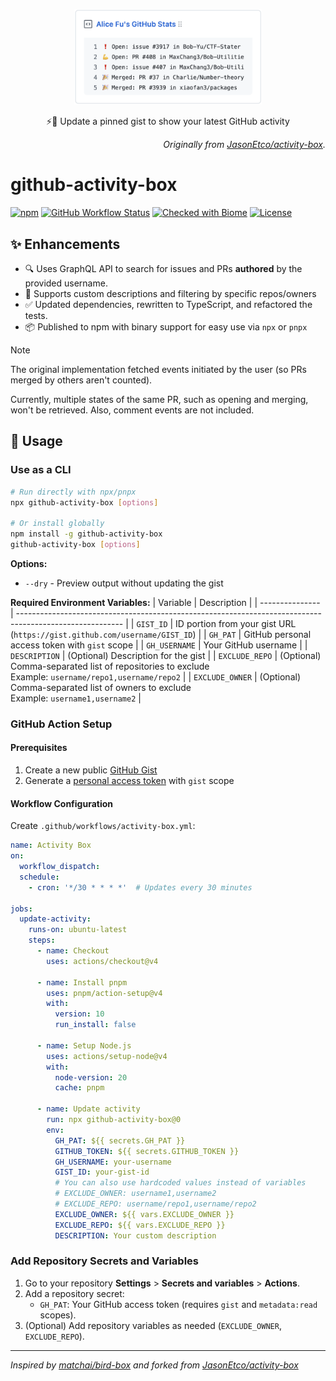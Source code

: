 <p align="center">
  <img width="300" src="./assets/preview.png">
  <p align="center">⚡️📌 Update a pinned gist to show your latest GitHub activity</p>
</p>

<p align="right"><i>
  Originally from  <a href="https://github.com/JasonEtco/activity-box">JasonEtco/activity-box</a>.
</i></p>

# github-activity-box

[![npm](https://img.shields.io/npm/v/github-activity-box.svg?style=flat-square&color=444)](https://www.npmjs.com/package/github-activity-box)
[![GitHub Workflow Status](https://img.shields.io/github/actions/workflow/status/maxchang3/github-activity-box/ci.yml?style=flat-square&label=CI)](https://github.com/maxchang3/github-activity-box/actions)
[![Checked with Biome](https://img.shields.io/badge/Checked_with-Biome-60a5fa?style=flat-square&logo=biome)](https://biomejs.dev)
[![License](https://img.shields.io/github/license/maxchang3/github-activity-box?style=flat-square)](LICENSE)

## ✨ Enhancements

- 🔍 Uses GraphQL API to search for issues and PRs **authored** by the provided username.
- 🎨 Supports custom descriptions and filtering by specific repos/owners
- ✅ Updated dependencies, rewritten to TypeScript, and refactored the tests.
- 📦 Published to npm with binary support for easy use via `npx` or `pnpx`

> [!NOTE]
>
> The original implementation fetched events initiated by the user (so PRs merged by others aren't counted).
> 
> Currently, multiple states of the same PR, such as opening and merging, won't be retrieved. Also, comment events are not included.

## 🚀 Usage

### Use as a CLI

```bash
# Run directly with npx/pnpx
npx github-activity-box [options]

# Or install globally
npm install -g github-activity-box
github-activity-box [options]
```

**Options:**
- `--dry` - Preview output without updating the gist

**Required Environment Variables:**
| Variable        | Description                                                                                              |
| --------------- | -------------------------------------------------------------------------------------------------------- |
| `GIST_ID`       | ID portion from your gist URL (`https://gist.github.com/username/GIST_ID`)                               |
| `GH_PAT`        | GitHub personal access token with `gist` scope                                                           |
| `GH_USERNAME`   | Your GitHub username                                                                                     |
| `DESCRIPTION`   | (Optional) Description for the gist                                                                      |
| `EXCLUDE_REPO`  | (Optional) Comma-separated list of repositories to exclude <br> Example: `username/repo1,username/repo2` |
| `EXCLUDE_OWNER` | (Optional) Comma-separated list of owners to exclude <br> Example: `username1,username2`                 |

### GitHub Action Setup

#### Prerequisites

1. Create a new public [GitHub Gist](https://gist.github.com/)
2. Generate a [personal access token](https://github.com/settings/personal-access-tokens) with `gist` scope

#### Workflow Configuration

Create `.github/workflows/activity-box.yml`:

```yml
name: Activity Box
on:
  workflow_dispatch:
  schedule:
    - cron: '*/30 * * * *'  # Updates every 30 minutes

jobs:
  update-activity:
    runs-on: ubuntu-latest
    steps:
      - name: Checkout
        uses: actions/checkout@v4

      - name: Install pnpm
        uses: pnpm/action-setup@v4
        with:
          version: 10
          run_install: false

      - name: Setup Node.js
        uses: actions/setup-node@v4
        with:
          node-version: 20
          cache: pnpm

      - name: Update activity
        run: npx github-activity-box@0
        env:
          GH_PAT: ${{ secrets.GH_PAT }}
          GITHUB_TOKEN: ${{ secrets.GITHUB_TOKEN }}
          GH_USERNAME: your-username
          GIST_ID: your-gist-id
          # You can also use hardcoded values instead of variables
          # EXCLUDE_OWNER: username1,username2
          # EXCLUDE_REPO: username/repo1,username/repo2
          EXCLUDE_OWNER: ${{ vars.EXCLUDE_OWNER }}
          EXCLUDE_REPO: ${{ vars.EXCLUDE_REPO }}
          DESCRIPTION: Your custom description
```

### Add Repository Secrets and Variables

1. Go to your repository **Settings** > **Secrets and variables** > **Actions**.
2. Add a repository secret:
   - `GH_PAT`: Your GitHub access token (requires `gist` and `metadata:read` scopes).
3. (Optional) Add repository variables as needed (`EXCLUDE_OWNER`, `EXCLUDE_REPO`).

---

_Inspired by [matchai/bird-box](https://github.com/matchai/bird-box) and forked from [JasonEtco/activity-box](https://github.com/JasonEtco/activity-box)_
